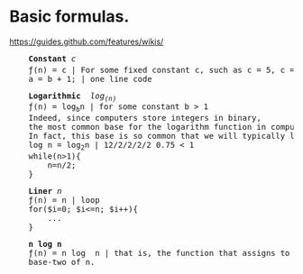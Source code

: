# Basic formulas. 
https://guides.github.com/features/wikis/

<pre>
    <b>Constant</b> <i>c</i>
    &#402;(n) = c | For some fixed constant c, such as c = 5, c = 27, or c = 2 <sup>10</sup> 
    a = b + 1; | one line code
</pre> 

<pre>
    <b>Logarithmic</b>  <i>log<sub>(n)</sub></i>
    &#402;(n) = log<sub>b</sub>n | for some constant b > 1
    Indeed, since computers store integers in binary, 
    the most common base for the logarithm function in computer science is 2. 
    In fact, this base is so common that we will typically leave it off when it is
    log n = log<sub>2</sub>n | 12/2/2/2/2 0.75 < 1
    while(n>1){
        n=n/2;
    }
</pre>

<pre>
    <b>Liner</b> <i>n</i>
    &#402;(n) = n | loop
    for($i=0; $i<=n; $i++){
        ...
    }
</pre>

<pre>
    <b>n log n</b> 
    &#402;(n) = n log  n | that is, the function that assigns to an input n the value of n times the logarithm 
    base-two of n.
</pre>